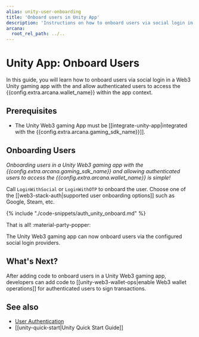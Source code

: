 ```yaml
---
alias: unity-user-onboarding
title: 'Onboard users in Unity App'
description: 'Instructions on how to onboard users via social login in a Web3 Unity gaming app with the Arcana Auth Gaming SDK.'
arcana:
  root_rel_path: ../..
---
```


# Unity App: Onboard Users

In this guide, you will learn how to onboard users via social login in a Web3 Unity gaming app with the []({{page.meta.arcana.root_rel_path}}/concepts/authsdk.md) and allow authenticated users to access the {{config.extra.arcana.wallet_name}} within the app context.

<!-- 
[Try Auth Example :material-rocket-launch:](https://9mt0h4.csb.app/){ .md-button .md-button--primary}
-->

## Prerequisites

* The Unity Web3 gaming App must be [[integrate-unity-app|integrated with the {{config.extra.arcana.gaming_sdk_name}}]].

## Onboarding Users

*Onboarding users in a Unity Web3 gaming app with the {{config.extra.arcana.gaming_sdk_name}} and allowing authenticated users to access the {{config.extra.arcana.wallet_name}} is simple!*

Call `LoginWithSocial` or `LoginWithOTP` to onboard the user. Choose one of the [[web3-stack-auth|supported user onboarding options]] such as Google, Steam, etc. 

{% include "./code-snippets/auth_unity_onboard.md" %}

That is all! :material-party-popper:

The Unity Web3 gaming app can now onboard users via the configured social login providers. 

## What's Next?

After adding code to onboard users in a Unity Web3 gaming app, developers can add code to [[unity-web3-wallet-ops|enable Web3 wallet operations]] for authenticated users to sign transactions.

## See also

* [User Authentication]({{page.meta.arcana.root_rel_path}}/concepts/authtype/arcanaauth.md)
* [[unity-quick-start|Unity Quick Start Guide]]